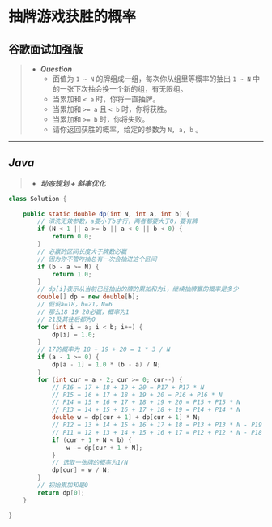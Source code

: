 # 抽牌游戏获胜的概率

## 谷歌面试加强版

> - ***Question***
>   - 面值为 `1 ~ N` 的牌组成一组，每次你从组里等概率的抽出 `1 ~ N` 中的一张下次抽会换一个新的组，有无限组。
>   - 当累加和 `< a` 时，你将一直抽牌。
>   - 当累加和 `>= a` 且 `< b` 时，你将获胜。
>   - 当累加和 `>= b` 时，你将失败。
>   - 请你返回获胜的概率，给定的参数为 `N, a, b` 。

---

## *Java*

> - ***动态规划 + 斜率优化***

```java
class Solution {
    
    public static double dp(int N, int a, int b) {
        // 清洗无效参数，a要小于b才行，两者都要大于0，要有牌
        if (N < 1 || a >= b || a < 0 || b < 0) {
            return 0.0;
        }
        // 必赢的区间长度大于牌数必赢
        // 因为你不管咋抽总有一次会抽进这个区间
        if (b - a >= N) {
            return 1.0;
        }
        // dp[i]表示从当前已经抽出的牌的累加和为i，继续抽牌赢的概率是多少
        double[] dp = new double[b];
        // 假设a=18，b=21，N=6
        // 那么18 19 20必赢，概率为1
        // 21及其往后都为0
        for (int i = a; i < b; i++) {
            dp[i] = 1.0;
        }
        // 17的概率为 18 + 19 + 20 = 1 * 3 / N
        if (a - 1 >= 0) {
            dp[a - 1] = 1.0 * (b - a) / N;
        }
        for (int cur = a - 2; cur >= 0; cur--) {
            // P16 = 17 + 18 + 19 + 20 = P17 + P17 * N
            // P15 = 16 + 17 + 18 + 19 + 20 = P16 + P16 * N
            // P14 = 15 + 16 + 17 + 18 + 19 + 20 = P15 + P15 * N
            // P13 = 14 + 15 + 16 + 17 + 18 + 19 = P14 + P14 * N
            double w = dp[cur + 1] + dp[cur + 1] * N;
            // P12 = 13 + 14 + 15 + 16 + 17 + 18 = P13 + P13 * N - P19
            // P11 = 12 + 13 + 14 + 15 + 16 + 17 = P12 + P12 * N - P18
            if (cur + 1 + N < b) {
                w -= dp[cur + 1 + N];
            }
            // 选取一张牌的概率为1/N
            dp[cur] = w / N;
        }
        // 初始累加和是0
        return dp[0];
    }
    
}
```
